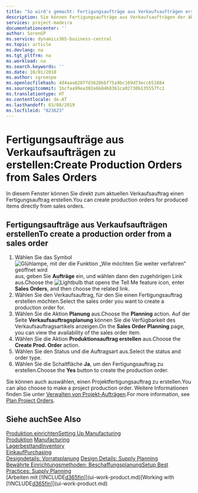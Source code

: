 ```yaml
---
title: "So wird's gemacht: Fertigungsaufträge aus Verkaufsaufträgen erstellen | Microsoft Docs"
description: Sie können Fertigungsaufträge aus Verkaufsaufträgen der Abteilung Vertrieb und Marketing erstellen.
services: project-madeira
documentationcenter: ''
author: SorenGP
ms.service: dynamics365-business-central
ms.topic: article
ms.devlang: na
ms.tgt_pltfrm: na
ms.workload: na
ms.search.keywords: ''
ms.date: 10/01/2018
ms.author: sgroespe
ms.openlocfilehash: 4d4aaa82077d3628bbf75a9bc169d73ecc651884
ms.sourcegitcommit: 1bcfaa99ea302e6b84b8361ca02730b135557fc1
ms.translationtype: HT
ms.contentlocale: de-AT
ms.lasthandoff: 03/08/2019
ms.locfileid: "823623"
---
```

# <a name="create-production-orders-from-sales-orders"></a><span data-ttu-id="b6a30-103">Fertigungsaufträge aus Verkaufsaufträgen zu erstellen:</span><span class="sxs-lookup"><span data-stu-id="b6a30-103">Create Production Orders from Sales Orders</span></span>
<span data-ttu-id="b6a30-104">In diesem Fenster können Sie direkt zum aktuellen Verkaufsauftrag einen Fertigungsauftrag erstellen.</span><span class="sxs-lookup"><span data-stu-id="b6a30-104">You can create production orders for produced items directly from sales orders.</span></span>  

## <a name="to-create-a-production-order-from-a-sales-order"></a><span data-ttu-id="b6a30-105">Fertigungsaufträge aus Verkaufsaufträgen erstellen</span><span class="sxs-lookup"><span data-stu-id="b6a30-105">To create a production order from a sales order</span></span>  

1.  <span data-ttu-id="b6a30-106">Wählen Sie das Symbol ![Glühlampe, mit der die Funktion „Wie möchten Sie weiter verfahren“ geöffnet wird](media/ui-search/search_small.png "Wie möchten Sie weiter verfahren?") aus, geben Sie **Aufträge** ein, und wählen dann den zugehörigen Link aus.</span><span class="sxs-lookup"><span data-stu-id="b6a30-106">Choose the ![Lightbulb that opens the Tell Me feature](media/ui-search/search_small.png "Tell me what you want to do") icon, enter **Sales Orders**, and then choose the related link.</span></span>  
2.  <span data-ttu-id="b6a30-107">Wählen Sie den Verkaufsauftrag, für den Sie einen Fertigungsauftrag erstellen möchten.</span><span class="sxs-lookup"><span data-stu-id="b6a30-107">Select the sales order you want to create a production order for.</span></span>  
3.  <span data-ttu-id="b6a30-108">Wählen Sie die Aktion **Planung** aus.</span><span class="sxs-lookup"><span data-stu-id="b6a30-108">Choose the **Planning** action.</span></span> <span data-ttu-id="b6a30-109">Auf der Seite **Verkaufsauftragsplanung** können Sie die Verfügbarkeit des Verkaufsauftragsartikels anzeigen.</span><span class="sxs-lookup"><span data-stu-id="b6a30-109">On the **Sales Order Planning** page, you can view the availability of the sales order item.</span></span>  
4.  <span data-ttu-id="b6a30-110">Wählen Sie die Aktion **Produktionsauftrag erstellen** aus.</span><span class="sxs-lookup"><span data-stu-id="b6a30-110">Choose the **Create Prod. Order** action.</span></span>  
5.  <span data-ttu-id="b6a30-111">Wählen Sie den Status und die Auftragsart aus.</span><span class="sxs-lookup"><span data-stu-id="b6a30-111">Select the status and order type.</span></span>  
6.  <span data-ttu-id="b6a30-112">Wählen Sie die Schaltfläche **Ja**, um den Fertigungsauftrag zu erstellen.</span><span class="sxs-lookup"><span data-stu-id="b6a30-112">Choose the **Yes** button to create the production order.</span></span>

<span data-ttu-id="b6a30-113">Sie können auch auswählen, einen Projektfertigungsauftrag zu erstellen.</span><span class="sxs-lookup"><span data-stu-id="b6a30-113">You can also choose to make a project production order.</span></span> <span data-ttu-id="b6a30-114">Weitere Informationen finden Sie unter [Verwalten von Projekt-Aufträgen](production-how-to-plan-project-orders.md).</span><span class="sxs-lookup"><span data-stu-id="b6a30-114">For more information, see [Plan Project Orders](production-how-to-plan-project-orders.md).</span></span>   

## <a name="see-also"></a><span data-ttu-id="b6a30-115">Siehe auch</span><span class="sxs-lookup"><span data-stu-id="b6a30-115">See Also</span></span>  
[<span data-ttu-id="b6a30-116">Produktion einrichten</span><span class="sxs-lookup"><span data-stu-id="b6a30-116">Setting Up Manufacturing</span></span>](production-configure-production-processes.md)  
<span data-ttu-id="b6a30-117">[Produktion](production-manage-manufacturing.md)  </span><span class="sxs-lookup"><span data-stu-id="b6a30-117">[Manufacturing](production-manage-manufacturing.md)  </span></span>  
[<span data-ttu-id="b6a30-118">Lagerbesttand</span><span class="sxs-lookup"><span data-stu-id="b6a30-118">Inventory</span></span>](inventory-manage-inventory.md)  
[<span data-ttu-id="b6a30-119">Einkauf</span><span class="sxs-lookup"><span data-stu-id="b6a30-119">Purchasing</span></span>](purchasing-manage-purchasing.md)  
<span data-ttu-id="b6a30-120">[Designdetails: Vorratsplanung](design-details-supply-planning.md) </span><span class="sxs-lookup"><span data-stu-id="b6a30-120">[Design Details: Supply Planning](design-details-supply-planning.md) </span></span>  
[<span data-ttu-id="b6a30-121">Bewährte Einrichtungsmethoden: Beschaffungsplanung</span><span class="sxs-lookup"><span data-stu-id="b6a30-121">Setup Best Practices: Supply Planning</span></span>](setup-best-practices-supply-planning.md)  
<span data-ttu-id="b6a30-122">[Arbeiten mit [!INCLUDE[d365fin](includes/d365fin_md.md)]](ui-work-product.md)</span><span class="sxs-lookup"><span data-stu-id="b6a30-122">[Working with [!INCLUDE[d365fin](includes/d365fin_md.md)]](ui-work-product.md)</span></span>
